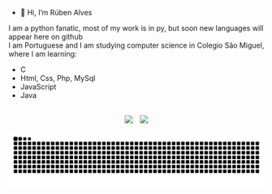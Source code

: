 - 👋 Hi, I’m Rúben Alves <br>

I am a python fanatic, most of my work is in py, but soon new languages will appear here on github <br>
I am Portuguese and I am studying computer science in Colegio São Miguel, where I am learning: 
- C
- Html, Css, Php, MySql
- JavaScript
- Java

<br>

<div align="center">
  <img height="140em" src ="https://github-readme-stats.vercel.app/api?username=redystum&show_icons=true&count_private=true&theme=dark&hide_border=true&bg_color=00000000">
  &ensp;
  <img height="140em" src ="https://github-readme-stats.vercel.app/api/top-langs/?username=redystum&layout=compact&hide_border=true&count_private=true&theme=dark&bg_color=00000000&langs_count=6">
 <!-- <img height="140em" src="https://github-readme-stackoverflow.vercel.app/?userID=17767138&theme=dark" />-->
</div>

<!-- <a href="https://www.instagram.com/ruben_alves__/" target="_blank" rel="external"><img src="./images/instagram.png" width="30" alt="My instagram"></a> -->
  
![Snake animation](https://github.com/redystum/redystum/blob/output/github-contribution-grid-snake.svg)

<!-- ![Instagram](https://img.shields.io/badge/ruben__alves____-%23E4405F.svg?style=for-the-badge&logo=Instagram&logoColor=white) -->



<!-- 
https://github.com/Ileriayo/markdown-badges 
https://github.com/ankurparihar/readme-pagespeed-insights
https://github.com/DenverCoder1/readme-typing-svg
https://github.com/ankurparihar/readme-pagespeed-insights
-->
  
<!---
redystum/redystum is a ✨ special ✨ repository because its `README.md` (this file) appears on your GitHub profile.![68747470733a2f2f696d672e736869656c64732e696f2f62616467652f25334368616e646c652533452d2532334534343035462e7376673f7374796c653d666f722d7468652d6261646765266c6f676f3d496e7374616772616d266c6f676f436f6c6f723d7768697465](https://user-images.githubusercontent.com/63860553/153719089-3ff022d6-3ed2-4024-95aa-a5a6a982332c.svg)

You can click the Preview link to take a look at your changes.
--->
